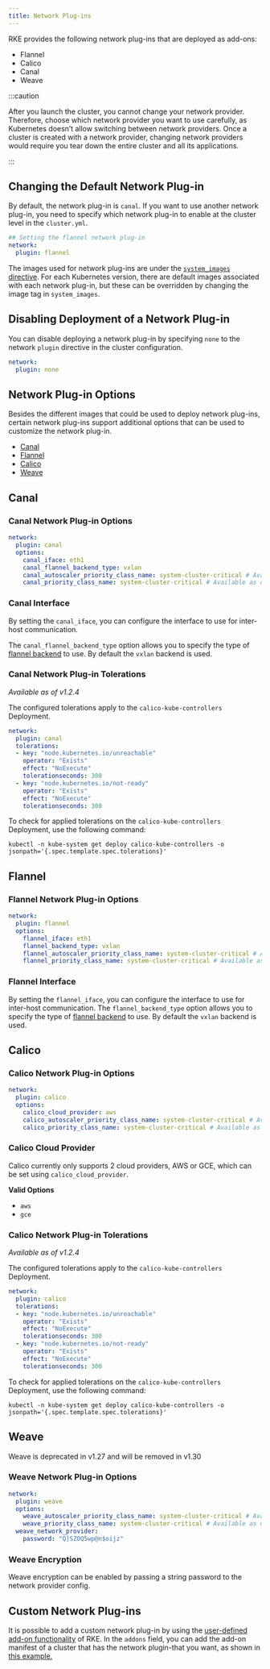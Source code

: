 ```yaml
---
title: Network Plug-ins
---
```


RKE provides the following network plug-ins that are deployed as add-ons:

- Flannel
- Calico
- Canal
- Weave

:::caution

After you launch the cluster, you cannot change your network provider. Therefore, choose which network provider you want to use carefully, as Kubernetes doesn’t allow switching between network providers. Once a cluster is created with a network provider, changing network providers would require you tear down the entire cluster and all its applications.

:::

## Changing the Default Network Plug-in

By default, the network plug-in is `canal`. If you want to use another network plug-in, you need to specify which network plug-in to enable at the cluster level in the `cluster.yml`.

```yaml
## Setting the flannel network plug-in
network:
  plugin: flannel
```

The images used for network plug-ins are under the [`system_images` directive](../../system-images/system-images.md). For each Kubernetes version, there are default images associated with each network plug-in, but these can be overridden by changing the image tag in `system_images`.

## Disabling Deployment of a Network Plug-in

You can disable deploying a network plug-in by specifying `none` to the network `plugin` directive in the cluster configuration.

```yaml
network:
  plugin: none
```

## Network Plug-in Options

Besides the different images that could be used to deploy network plug-ins, certain network plug-ins support additional options that can be used to customize the network plug-in.

- [Canal](#canal)
- [Flannel](#flannel)
- [Calico](#calico)
- [Weave](#weave)

## Canal

### Canal Network Plug-in Options

```yaml
network:
  plugin: canal
  options:
    canal_iface: eth1
    canal_flannel_backend_type: vxlan
    canal_autoscaler_priority_class_name: system-cluster-critical # Available as of RKE v1.2.6+
    canal_priority_class_name: system-cluster-critical # Available as of RKE v1.2.6+
```

### Canal Interface

By setting the `canal_iface`, you can configure the interface to use for inter-host communication.

The `canal_flannel_backend_type` option allows you to specify the type of [flannel backend](https://github.com/coreos/flannel/blob/master/Documentation/backends.md) to use. By default the `vxlan` backend is used.

### Canal Network Plug-in Tolerations

_Available as of v1.2.4_

The configured tolerations apply to the `calico-kube-controllers` Deployment.

```yaml
network:
  plugin: canal
  tolerations:
  - key: "node.kubernetes.io/unreachable"
    operator: "Exists"
    effect: "NoExecute"
    tolerationseconds: 300
  - key: "node.kubernetes.io/not-ready"
    operator: "Exists"
    effect: "NoExecute"
    tolerationseconds: 300
```

To check for applied tolerations on the `calico-kube-controllers` Deployment, use the following command:

```
kubectl -n kube-system get deploy calico-kube-controllers -o jsonpath='{.spec.template.spec.tolerations}'
```

## Flannel
### Flannel Network Plug-in Options

```yaml
network:
  plugin: flannel
  options:
    flannel_iface: eth1
    flannel_backend_type: vxlan
    flannel_autoscaler_priority_class_name: system-cluster-critical # Available as of RKE v1.2.6+
    flannel_priority_class_name: system-cluster-critical # Available as of RKE v1.2.6+
```

### Flannel Interface

By setting the `flannel_iface`, you can configure the interface to use for inter-host communication.
The `flannel_backend_type` option allows you to specify the type of [flannel backend](https://github.com/coreos/flannel/blob/master/Documentation/backends.md) to use. By default the `vxlan` backend is used.


## Calico

### Calico Network Plug-in Options

```yaml
network:
  plugin: calico
  options:
    calico_cloud_provider: aws
    calico_autoscaler_priority_class_name: system-cluster-critical # Available as of RKE v1.2.6+
    calico_priority_class_name: system-cluster-critical # Available as of RKE v1.2.6+
```
### Calico Cloud Provider

Calico currently only supports 2 cloud providers, AWS or GCE, which can be set using `calico_cloud_provider`.

**Valid Options**

- `aws`
- `gce`

### Calico Network Plug-in Tolerations

_Available as of v1.2.4_

The configured tolerations apply to the `calico-kube-controllers` Deployment.

```yaml
network:
  plugin: calico
  tolerations:
  - key: "node.kubernetes.io/unreachable"
    operator: "Exists"
    effect: "NoExecute"
    tolerationseconds: 300
  - key: "node.kubernetes.io/not-ready"
    operator: "Exists"
    effect: "NoExecute"
    tolerationseconds: 300
```

To check for applied tolerations on the `calico-kube-controllers` Deployment, use the following command:

```
kubectl -n kube-system get deploy calico-kube-controllers -o jsonpath='{.spec.template.spec.tolerations}'
```

## Weave

Weave is deprecated in v1.27 and will be removed in v1.30

### Weave Network Plug-in Options

```yaml
network:
  plugin: weave
  options:
    weave_autoscaler_priority_class_name: system-cluster-critical # Available as of RKE v1.2.6+
    weave_priority_class_name: system-cluster-critical # Available as of RKE v1.2.6+
  weave_network_provider:
    password: "Q]SZOQ5wp@n$oijz"
```

### Weave Encryption

Weave encryption can be enabled by passing a string password to the network provider config.

## Custom Network Plug-ins

It is possible to add a custom network plug-in by using the [user-defined add-on functionality](../user-defined-add-ons/user-defined-add-ons.md) of RKE. In the `addons` field, you can add the add-on manifest of a cluster that has the network plugin-that you want, as shown in [this example.](../network-plugins/custom-network-plugin-example/custom-network-plugin-example.md)
